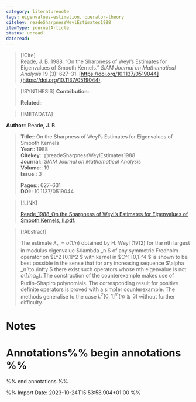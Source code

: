 ```yaml
---
category: literaturenote
tags: eigenvalues-estimation, operator-theory
citekey: readeSharpnessWeylEstimates1988
itemType: journalArticle
status: unread  
dateread:  
---
```


> [!Cite]  
> Reade, J. B. 1988. “On the Sharpness of Weyl’s Estimates for Eigenvalues of Smooth Kernels.” _SIAM Journal on Mathematical Analysis_ 19 (3): 627–31. [https://doi.org/10.1137/0519044](https://doi.org/10.1137/0519044).

> [!SYNTHESIS] 
>**Contribution**::
>
>**Related**:: 
>

> [!METADATA]  
>
**Author**:: Reade, J. B.<br>
> **Title**:: On the Sharpness of Weyl’s Estimates for Eigenvalues of Smooth Kernels    
> **Year**:: 1988     
> **Citekey**:: @readeSharpnessWeylEstimates1988    
>**Journal**:: *SIAM Journal on Mathematical Analysis*    
>**Volume**:: 19    
>**Issue**:: 3     
>    
>    
>     
> **Pages**:: 627–631    
>**DOI**:: 10.1137/0519044    
>

> [!LINK] 
>
> [Reade_1988_On the Sharpness of Weyl’s Estimates for Eigenvalues of Smooth Kernels, II.pdf](file:///Users/steven/Library/CloudStorage/GoogleDrive-steven.golovkine@ul.ie/My%20Drive/bibliography/SIAM%20Journal%20on%20Mathematical%20Analysis/1988/Reade_1988_On%20the%20Sharpness%20of%20Weyl’s%20Estimates%20for%20Eigenvalues%20of%20Smooth%20Kernels,%20II.pdf).

>[!Abstract]
>
>The estimate $\lambda _n = o({1 /n})$ obtained by H. Weyl (1912) for the nth largest in modulus eigenvalue $\lambda _n $ of any symmetric Fredholm operator on $L^2 [0,1]^2 $ with kernel in $C^1 [0,1]^4 $ is shown to be best possible in the sense that for any increasing sequence $\alpha _n \to \infty $ there exist such operators whose nth eigenvalue is not $o({1 / {n\alpha _n }})$. The construction of the counterexample makes use of Rudin–Shapiro polynomials. The corresponding result for positive definite operators is proved with a simpler counterexample. The methods generalise to the case $L^2 [0,1]^m (m \geqq 3)$ without further difficulty.
>>


# Notes<br>
# Annotations%% begin annotations %%  
 
  
%% end annotations %%

%% Import Date: 2023-10-24T15:53:58.904+01:00 %%
